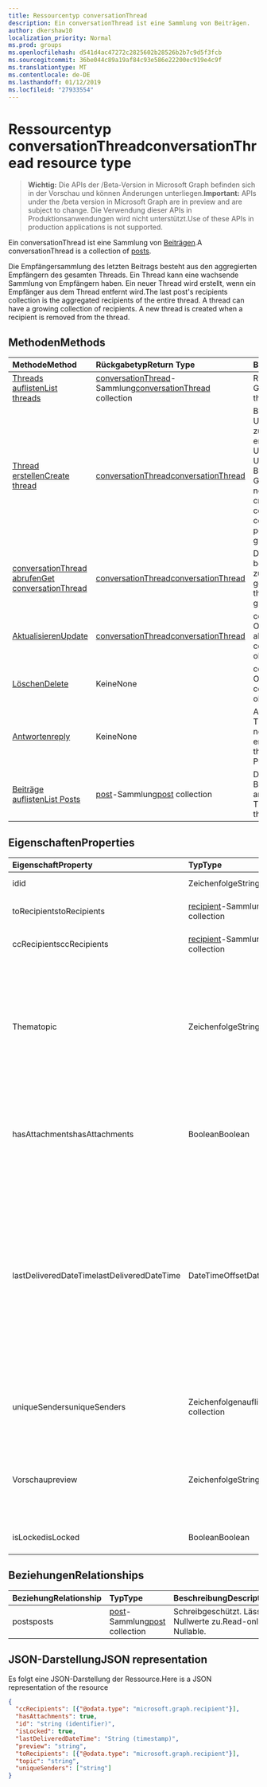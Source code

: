 ```yaml
---
title: Ressourcentyp conversationThread
description: Ein conversationThread ist eine Sammlung von Beiträgen.
author: dkershaw10
localization_priority: Normal
ms.prod: groups
ms.openlocfilehash: d541d4ac47272c2825602b28526b2b7c9d5f3fcb
ms.sourcegitcommit: 36be044c89a19af84c93e586e22200ec919e4c9f
ms.translationtype: MT
ms.contentlocale: de-DE
ms.lasthandoff: 01/12/2019
ms.locfileid: "27933554"
---
```

# <a name="conversationthread-resource-type"></a><span data-ttu-id="81440-103">Ressourcentyp conversationThread</span><span class="sxs-lookup"><span data-stu-id="81440-103">conversationThread resource type</span></span>

> <span data-ttu-id="81440-104">**Wichtig:** Die APIs der /Beta-Version in Microsoft Graph befinden sich in der Vorschau und können Änderungen unterliegen.</span><span class="sxs-lookup"><span data-stu-id="81440-104">**Important:** APIs under the /beta version in Microsoft Graph are in preview and are subject to change.</span></span> <span data-ttu-id="81440-105">Die Verwendung dieser APIs in Produktionsanwendungen wird nicht unterstützt.</span><span class="sxs-lookup"><span data-stu-id="81440-105">Use of these APIs in production applications is not supported.</span></span>

<span data-ttu-id="81440-106">Ein conversationThread ist eine Sammlung von [Beiträgen](post.md).</span><span class="sxs-lookup"><span data-stu-id="81440-106">A conversationThread is a collection of [posts](post.md).</span></span>

<span data-ttu-id="81440-p102">Die Empfängersammlung des letzten Beitrags besteht aus den aggregierten Empfängern des gesamten Threads. Ein Thread kann eine wachsende Sammlung von Empfängern haben. Ein neuer Thread wird erstellt, wenn ein Empfänger aus dem Thread entfernt wird.</span><span class="sxs-lookup"><span data-stu-id="81440-p102">The last post's recipients collection is the aggregated recipients of the entire thread. A thread can have a growing collection of recipients. A new thread is created when a recipient is removed from the thread.</span></span>

## <a name="methods"></a><span data-ttu-id="81440-110">Methoden</span><span class="sxs-lookup"><span data-stu-id="81440-110">Methods</span></span>

| <span data-ttu-id="81440-111">Methode</span><span class="sxs-lookup"><span data-stu-id="81440-111">Method</span></span>       | <span data-ttu-id="81440-112">Rückgabetyp</span><span class="sxs-lookup"><span data-stu-id="81440-112">Return Type</span></span>  |<span data-ttu-id="81440-113">Beschreibung</span><span class="sxs-lookup"><span data-stu-id="81440-113">Description</span></span>|
|:---------------|:--------|:----------|
|[<span data-ttu-id="81440-114">Threads auflisten</span><span class="sxs-lookup"><span data-stu-id="81440-114">List threads</span></span>](../api/group-list-threads.md) | <span data-ttu-id="81440-115">[conversationThread](conversationthread.md)-Sammlung</span><span class="sxs-lookup"><span data-stu-id="81440-115">[conversationThread](conversationthread.md) collection</span></span> |<span data-ttu-id="81440-116">Ruft alle Threads einer Gruppe ab.</span><span class="sxs-lookup"><span data-stu-id="81440-116">Get all the threads of a group.</span></span>|
|[<span data-ttu-id="81440-117">Thread erstellen</span><span class="sxs-lookup"><span data-stu-id="81440-117">Create thread</span></span>](../api/group-post-threads.md) | [<span data-ttu-id="81440-118">conversationThread</span><span class="sxs-lookup"><span data-stu-id="81440-118">conversationThread</span></span>](conversationthread.md) |<span data-ttu-id="81440-p103">Beginnt eine neue Unterhaltung, indem zunächst ein Thread erstellt wird. Eine neue Unterhaltung, Unterhaltungsthreads und Beiträge werden in der Gruppe erstellt.</span><span class="sxs-lookup"><span data-stu-id="81440-p103">Start a new conversation by first creating a thread. A new conversation, conversation thread, and post are created in the group.</span></span>|
|[<span data-ttu-id="81440-121">conversationThread abrufen</span><span class="sxs-lookup"><span data-stu-id="81440-121">Get conversationThread</span></span>](../api/conversationthread-get.md) | [<span data-ttu-id="81440-122">conversationThread</span><span class="sxs-lookup"><span data-stu-id="81440-122">conversationThread</span></span>](conversationthread.md) |<span data-ttu-id="81440-123">Dient zum Abrufen eines bestimmten Threads, der zu einer Gruppe gehört.</span><span class="sxs-lookup"><span data-stu-id="81440-123">Get a specific thread that belongs to a group.</span></span> |
|[<span data-ttu-id="81440-124">Aktualisieren</span><span class="sxs-lookup"><span data-stu-id="81440-124">Update</span></span>](../api/conversationthread-update.md) | [<span data-ttu-id="81440-125">conversationThread</span><span class="sxs-lookup"><span data-stu-id="81440-125">conversationThread</span></span>](conversationthread.md)  |<span data-ttu-id="81440-126">conversationThread-Objekt aktualisieren.</span><span class="sxs-lookup"><span data-stu-id="81440-126">Update conversationThread object.</span></span> |
|[<span data-ttu-id="81440-127">Löschen</span><span class="sxs-lookup"><span data-stu-id="81440-127">Delete</span></span>](../api/conversationthread-delete.md) | <span data-ttu-id="81440-128">Keine</span><span class="sxs-lookup"><span data-stu-id="81440-128">None</span></span> |<span data-ttu-id="81440-129">conversationThread-Objekt löschen.</span><span class="sxs-lookup"><span data-stu-id="81440-129">Delete conversationThread object.</span></span> |
|[<span data-ttu-id="81440-130">Antworten</span><span class="sxs-lookup"><span data-stu-id="81440-130">reply</span></span>](../api/conversationthread-reply.md)|<span data-ttu-id="81440-131">Keine</span><span class="sxs-lookup"><span data-stu-id="81440-131">None</span></span>|<span data-ttu-id="81440-132">Antworten Sie auf diesen Thread, indem Sie eine neue Beitragsentität erstellen.</span><span class="sxs-lookup"><span data-stu-id="81440-132">Reply to this thread by creating a new Post entity.</span></span>|
|[<span data-ttu-id="81440-133">Beiträge auflisten</span><span class="sxs-lookup"><span data-stu-id="81440-133">List Posts</span></span>](../api/conversationthread-list-posts.md) |<span data-ttu-id="81440-134">[post](post.md)-Sammlung</span><span class="sxs-lookup"><span data-stu-id="81440-134">[post](post.md) collection</span></span>| <span data-ttu-id="81440-135">Dient zum Abrufen der Beiträge des angegebenen Threads.</span><span class="sxs-lookup"><span data-stu-id="81440-135">Get the posts of the specified thread.</span></span> |

## <a name="properties"></a><span data-ttu-id="81440-136">Eigenschaften</span><span class="sxs-lookup"><span data-stu-id="81440-136">Properties</span></span>
| <span data-ttu-id="81440-137">Eigenschaft</span><span class="sxs-lookup"><span data-stu-id="81440-137">Property</span></span>     | <span data-ttu-id="81440-138">Typ</span><span class="sxs-lookup"><span data-stu-id="81440-138">Type</span></span>   |<span data-ttu-id="81440-139">Beschreibung</span><span class="sxs-lookup"><span data-stu-id="81440-139">Description</span></span>|
|:---------------|:--------|:----------|
|<span data-ttu-id="81440-140">id</span><span class="sxs-lookup"><span data-stu-id="81440-140">id</span></span>|<span data-ttu-id="81440-141">Zeichenfolge</span><span class="sxs-lookup"><span data-stu-id="81440-141">String</span></span>| <span data-ttu-id="81440-142">Schreibgeschützt.</span><span class="sxs-lookup"><span data-stu-id="81440-142">Read-only.</span></span>|
|<span data-ttu-id="81440-143">toRecipients</span><span class="sxs-lookup"><span data-stu-id="81440-143">toRecipients</span></span>|<span data-ttu-id="81440-144">[recipient](recipient.md)-Sammlung</span><span class="sxs-lookup"><span data-stu-id="81440-144">[recipient](recipient.md) collection</span></span>|<span data-ttu-id="81440-145">Die An:-Empfänger des Threads.</span><span class="sxs-lookup"><span data-stu-id="81440-145">The To: recipients for the thread.</span></span>|
|<span data-ttu-id="81440-146">ccRecipients</span><span class="sxs-lookup"><span data-stu-id="81440-146">ccRecipients</span></span>|<span data-ttu-id="81440-147">[recipient](recipient.md)-Sammlung</span><span class="sxs-lookup"><span data-stu-id="81440-147">[recipient](recipient.md) collection</span></span>|<span data-ttu-id="81440-148">Die Cc:-Empfänger des Threads.</span><span class="sxs-lookup"><span data-stu-id="81440-148">The Cc: recipients for the thread.</span></span>|
|<span data-ttu-id="81440-149">Thema</span><span class="sxs-lookup"><span data-stu-id="81440-149">topic</span></span>|<span data-ttu-id="81440-150">Zeichenfolge</span><span class="sxs-lookup"><span data-stu-id="81440-150">String</span></span>|<span data-ttu-id="81440-p104">Das Thema der Unterhaltung. Diese Eigenschaft kann festgelegt werden, wenn die Unterhaltung erstellt wird, sie kann jedoch nicht aktualisiert werden.</span><span class="sxs-lookup"><span data-stu-id="81440-p104">The topic of the conversation. This property can be set when the conversation is created, but it cannot be updated.</span></span>||
|<span data-ttu-id="81440-153">hasAttachments</span><span class="sxs-lookup"><span data-stu-id="81440-153">hasAttachments</span></span>|<span data-ttu-id="81440-154">Boolean</span><span class="sxs-lookup"><span data-stu-id="81440-154">Boolean</span></span>|<span data-ttu-id="81440-155">Gibt an, ob einer der Beiträge innerhalb dieses Threads über mindestens eine Anlage verfügt.</span><span class="sxs-lookup"><span data-stu-id="81440-155">Indicates whether any of the posts within this thread has at least one attachment.</span></span>|
|<span data-ttu-id="81440-156">lastDeliveredDateTime</span><span class="sxs-lookup"><span data-stu-id="81440-156">lastDeliveredDateTime</span></span>|<span data-ttu-id="81440-157">DateTimeOffset</span><span class="sxs-lookup"><span data-stu-id="81440-157">DateTimeOffset</span></span>|<span data-ttu-id="81440-p105">Der Timestamp-Typ stellt die Datums- und Uhrzeitinformationen mithilfe des ISO 8601-Formats dar und wird immer in UTC-Zeit angegeben. Mitternacht UTC-Zeit am 1. Januar 2014 würde z. B. wie folgt aussehen: `'2014-01-01T00:00:00Z'`</span><span class="sxs-lookup"><span data-stu-id="81440-p105">The Timestamp type represents date and time information using ISO 8601 format and is always in UTC time. For example, midnight UTC on Jan 1, 2014 would look like this: `'2014-01-01T00:00:00Z'`</span></span>|
|<span data-ttu-id="81440-160">uniqueSenders</span><span class="sxs-lookup"><span data-stu-id="81440-160">uniqueSenders</span></span>|<span data-ttu-id="81440-161">Zeichenfolgenauflistung</span><span class="sxs-lookup"><span data-stu-id="81440-161">String collection</span></span>|<span data-ttu-id="81440-162">Alle Benutzer, die eine Nachricht an diesen Thread gesendet haben.</span><span class="sxs-lookup"><span data-stu-id="81440-162">All the users that sent a message to this thread.</span></span>|
|<span data-ttu-id="81440-163">Vorschau</span><span class="sxs-lookup"><span data-stu-id="81440-163">preview</span></span>|<span data-ttu-id="81440-164">Zeichenfolge</span><span class="sxs-lookup"><span data-stu-id="81440-164">String</span></span>|<span data-ttu-id="81440-165">Eine kurze Zusammenfassung aus dem Text des neuesten Beitrags in dieser Unterhaltung.</span><span class="sxs-lookup"><span data-stu-id="81440-165">A short summary from the body of the latest post in this converstaion.</span></span>|
|<span data-ttu-id="81440-166">isLocked</span><span class="sxs-lookup"><span data-stu-id="81440-166">isLocked</span></span>|<span data-ttu-id="81440-167">Boolean</span><span class="sxs-lookup"><span data-stu-id="81440-167">Boolean</span></span>|<span data-ttu-id="81440-168">Zeigt an, ob der Thread gesperrt ist.</span><span class="sxs-lookup"><span data-stu-id="81440-168">Indicates if the thread is locked.</span></span>|

## <a name="relationships"></a><span data-ttu-id="81440-169">Beziehungen</span><span class="sxs-lookup"><span data-stu-id="81440-169">Relationships</span></span>
| <span data-ttu-id="81440-170">Beziehung</span><span class="sxs-lookup"><span data-stu-id="81440-170">Relationship</span></span> | <span data-ttu-id="81440-171">Typ</span><span class="sxs-lookup"><span data-stu-id="81440-171">Type</span></span>   |<span data-ttu-id="81440-172">Beschreibung</span><span class="sxs-lookup"><span data-stu-id="81440-172">Description</span></span>|
|:---------------|:--------|:----------|
|<span data-ttu-id="81440-173">posts</span><span class="sxs-lookup"><span data-stu-id="81440-173">posts</span></span>|<span data-ttu-id="81440-174">[post](post.md)-Sammlung</span><span class="sxs-lookup"><span data-stu-id="81440-174">[post](post.md) collection</span></span>| <span data-ttu-id="81440-p106">Schreibgeschützt. Lässt Nullwerte zu.</span><span class="sxs-lookup"><span data-stu-id="81440-p106">Read-only. Nullable.</span></span>|

## <a name="json-representation"></a><span data-ttu-id="81440-177">JSON-Darstellung</span><span class="sxs-lookup"><span data-stu-id="81440-177">JSON representation</span></span>

<span data-ttu-id="81440-178">Es folgt eine JSON-Darstellung der Ressource.</span><span class="sxs-lookup"><span data-stu-id="81440-178">Here is a JSON representation of the resource</span></span>

<!-- {
  "blockType": "resource",
  "optionalProperties": [
    "posts"
  ],
  "keyProperty": "id",
  "@odata.type": "microsoft.graph.conversationThread"
}-->

```json
{
  "ccRecipients": [{"@odata.type": "microsoft.graph.recipient"}],
  "hasAttachments": true,
  "id": "string (identifier)",
  "isLocked": true,
  "lastDeliveredDateTime": "String (timestamp)",
  "preview": "string",
  "toRecipients": [{"@odata.type": "microsoft.graph.recipient"}],
  "topic": "string",
  "uniqueSenders": ["string"]
}

```


<!-- uuid: 8fcb5dbc-d5aa-4681-8e31-b001d5168d79
2015-10-25 14:57:30 UTC -->
<!-- {
  "type": "#page.annotation",
  "description": "conversationThread resource",
  "keywords": "",
  "section": "documentation",
  "tocPath": ""
}-->

